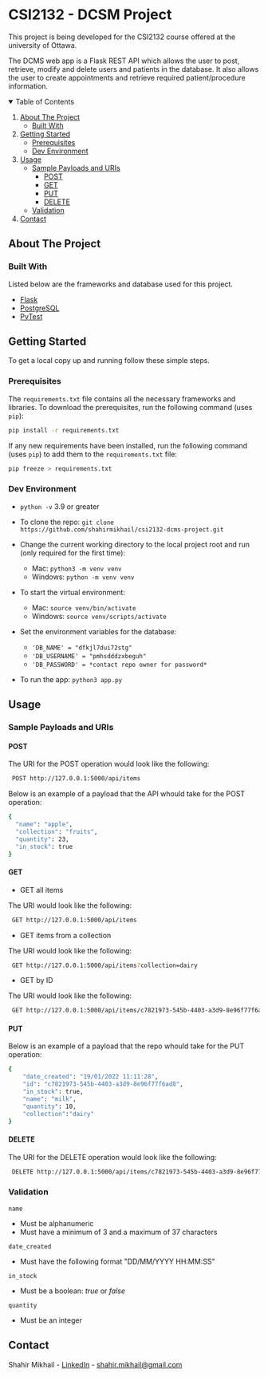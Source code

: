 # CSI2132 - DCSM Project

This project is being developed for the CSI2132 course offered at the university of Ottawa.

The DCMS web app is a Flask REST API which allows the user to post, retrieve, modify and delete users and patients in the database.
It also allows the user to create appointments and retrieve required patient/procedure information.

<!-- TABLE OF CONTENTS -->
<details open="open">
  <summary>Table of Contents</summary>
  <ol>
    <li>
      <a href="#about-the-project">About The Project</a>
      <ul>
        <li><a href="#built-with">Built With</a></li>
      </ul>
    </li>
    <li>
      <a href="#getting-started">Getting Started</a>
      <ul>
        <li><a href="#prerequisites">Prerequisites</a></li>
        <li><a href="#dev-environment">Dev Environment</a></li>
      </ul>
    </li>
     <li>
      <a href="#usage">Usage</a>
      <ul>
        <li>
          <a href="#sample-payloads-and-uris">Sample Payloads and URIs</a>
            <ul>
              <li><a href="#post">POST</a></li>
              <li><a href="#get">GET</a></li>
              <li><a href="#put">PUT</a></li>
              <li><a href="#delete">DELETE</a></li>
            </ul>
        </li>
        <li><a href="#validation">Validation</a></li>
      </ul>
    </li>
    <li><a href="#contact">Contact</a></li>
  </ol>
</details>



<!-- ABOUT THE PROJECT -->
## About The Project

### Built With

Listed below are the frameworks and database used for this project.

* [Flask](https://flask.palletsprojects.com/en/1.1.x/)
* [PostgreSQL](https://www.postgresql.org/docs/)
* [PyTest](https://docs.pytest.org/en/stable/)



<!-- GETTING STARTED -->
## Getting Started

To get a local copy up and running follow these simple steps.

### Prerequisites

The `requirements.txt` file contains all the necessary frameworks and libraries. To download the prerequisites, run the following command (uses `pip`):
  ```sh
  pip install -r requirements.txt
  ```

If any new requirements have been installed, run the following command (uses `pip`) to add them to the `requirements.txt` file:
  ```sh
  pip freeze > requirements.txt
  ```
  
### Dev Environment
- `python -v` 3.9 or greater
- To clone the repo: `git clone https://github.com/shahirmikhail/csi2132-dcms-project.git`
- Change the current working directory to the local project root and run (only required for the first time):
    - Mac: `python3 -m venv venv`
    - Windows: `python -m venv venv`
- To start the virtual environment:
    - Mac: `source venv/bin/activate`
    - Windows: `source venv/scripts/activate`
- Set the environment variables for the database:
  - `'DB_NAME' = "dfkjl7dui72stg"`
  - `'DB_USERNAME' = "pmhsdddzxbeguh"`
  - `'DB_PASSWORD' = *contact repo owner for password*`
  
- To run the app: `python3 app.py`

<!-- USAGE EXAMPLES -->
## Usage

### Sample Payloads and URIs

#### POST

The URI for the POST operation would look like the following:

 ```sh
  POST http://127.0.0.1:5000/api/items
  ```

Below is an example of a payload that the API whould take for the POST operation:

```sh
{
  "name": "apple",
  "collection": "fruits",
  "quantity": 23,
  "in_stock": true
}
```

#### GET

- GET all items

The URI would look like the following:

 ```sh
  GET http://127.0.0.1:5000/api/items
  ```

- GET items from a collection

The URI would look like the following:

 ```sh
  GET http://127.0.0.1:5000/api/items?collection=dairy
  ```

- GET by ID

The URI would look like the following:

 ```sh
  GET http://127.0.0.1:5000/api/items/c7821973-545b-4403-a3d9-8e96f77f6ad8
  ```

#### PUT

Below is an example of a payload that the repo whould take for the PUT operation:

```sh
{
    "date_created": "19/01/2022 11:11:28",
    "id": "c7821973-545b-4403-a3d9-8e96f77f6ad8",
    "in_stock": true,
    "name": "milk",
    "quantity": 10,
    "collection":"dairy"
}
```

#### DELETE

The URI for the DELETE operation would look like the following:

 ```sh
  DELETE http://127.0.0.1:5000/api/items/c7821973-545b-4403-a3d9-8e96f77f6ad8
  ```


### Validation

`name`
- Must be alphanumeric
- Must have a minimum of 3 and a maximum of 37 characters

`date_created`
- Must have the following format "DD/MM/YYYY HH:MM:SS"

`in_stock`
- Must be a boolean: _true_ or _false_

`quantity`
- Must be an integer


<!-- CONTACT -->
## Contact

Shahir Mikhail - [LinkedIn](https://linkedin.com/in/shahirmikhail) - shahir.mikhail@gmail.com


